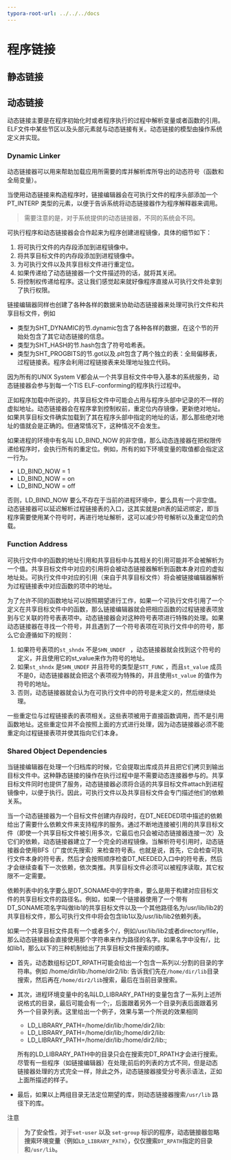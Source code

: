 ```yaml
---
typora-root-url: ../../../docs
---
```



# 程序链接

## 静态链接

## 动态链接

动态链接主要是在程序初始化时或者程序执行的过程中解析变量或者函数的引用。ELF文件中某些节区以及头部元素就与动态链接有关。动态链接的模型由操作系统定义并实现。

### Dynamic Linker

动态链接器可以用来帮助加载应用所需要的库并解析库所导出的动态符号（函数和全局变量）。

当使用动态链接来构造程序时，链接编辑器会在可执行文件的程序头部添加一个 PT_INTERP 类型的元素，以便于告诉系统将动态链接器作为程序解释器来调用。

> 需要注意的是，对于系统提供的动态链接器，不同的系统会不同。

可执行程序和动态链接器会合作起来为程序创建进程镜像，具体的细节如下：

1. 将可执行文件的内存段添加到进程镜像中。
2. 将共享目标文件的内存段添加到进程镜像中。
3. 为可执行文件以及共享目标文件进行重定位。
4. 如果传递给了动态链接器一个文件描述符的话，就将其关闭。
5. 将控制权传递给程序。这让我们感觉起来就好像程序直接从可执行文件处拿到了执行权限。

链接编辑器同样也创建了各种各样的数据来协助动态链接器来处理可执行文件和共享目标文件，例如

- 类型为SHT_DYNAMIC的节.dynamic包含了各种各样的数据，在这个节的开始处包含了其它动态链接的信息。
- 类型为SHT_HASH的节.hash包含了符号哈希表。
- 类型为SHT_PROGBITS的节.got以及.plt包含了两个独立的表：全局偏移表，过程链接表。程序会利用过程链接表来处理地址独立代码。

因为所有的UNIX System V都会从一个共享目标文件中导入基本的系统服务，动态链接器会参与到每一个TIS ELF-conforming的程序执行过程中。

正如程序加载中所说的，共享目标文件中可能会占用与程序头部中记录的不一样的虚拟地址。动态链接器会在程序拿到控制权前，重定位内存镜像，更新绝对地址。如果共享目标文件确实加载到了其在程序头部中指定的地址的话，那么那些绝对地址的值就会是正确的。但通常情况下，这种情况不会发生。

如果进程的环境中有名叫 LD_BIND_NOW 的非空值，那么动态连接器在把权限传递给程序时，会执行所有的重定位。例如，所有的如下环境变量的取值都会指定这一行为。

- LD_BIND_NOW = 1
- LD_BIND_NOW = on
- LD_BIND_NOW = off

否则，LD_BIND_NOW 要么不存在于当前的进程环境中，要么具有一个非空值。动态链接器可以延迟解析过程链接表的入口，这其实就是plt表的延迟绑定，即当程序需要使用某个符号时，再进行地址解析，这可以减少符号解析以及重定位的负载。


### Function Address

可执行文件中的函数的地址引用和共享目标中与其相关的引用可能并不会被解析为一个值。共享目标文件中对应的引用将会被动态链接器解析到函数本身对应的虚拟地址处。可执行文件中对应的引用（来自于共享目标文件）将会被链接编辑器解析为过程链接表中对应函数的项中的地址。

为了允许不同的函数地址可以按照期望进行工作，如果一个可执行文件引用了一个定义在共享目标文件中的函数，那么链接编辑器就会把相应函数的过程链接表项放到与它关联的符号表表项中。动态链接器会对这种符号表项进行特殊的处理。如果动态链接器在寻找一个符号，并且遇到了一个符号表项在可执行文件中的符号，那么它会遵循如下的规则：

1. 如果符号表项的`st_shndx` 不是`SHN_UNDEF ` ，动态链接器就会找到这个符号的定义，并且使用它的st_value来作为符号的地址。
2. 如果`st_shndx` 是`SHN_UNDEF` 并且符号的类型是`STT_FUNC` ，而且`st_value` 成员不是0，动态链接器就会把这个表项视为特殊的，并且使用`st_value` 的值作为符号的地址。
3. 否则，动态链接器就会认为在可执行文件中的符号是未定义的，然后继续处理。

一些重定位与过程链接表的表项相关。这些表项被用于直接函数调用，而不是引用函数地址。这些重定位并不会按照上面的方式进行处理，因为动态链接器必须不能重定向过程链接表项并使其指向它们本身。

### Shared Object Dependencies

当链接编辑器在处理一个归档库的时候，它会提取出库成员并且把它们拷贝到输出目标文件中。这种静态链接的操作在执行过程中是不需要动态连接器参与的。共享目标文件同时也提供了服务，动态链接器必须将合适的共享目标文件attach到进程镜像中，以便于执行。因此，可执行文件以及共享目标文件会专门描述他们的依赖关系。

当一个动态链接器为一个目标文件创建内存段时，在DT_NEEDED项中描述的依赖给出了需要什么依赖文件来支持程序的服务。通过不断地连接被引用的共享目标文件（即使一个共享目标文件被引用多次，它最后也只会被动态链接器连接一次）及它们的依赖，动态链接器建立了一个完全的进程镜像。当解析符号引用时，动态链接器会使用BFS（广度优先搜索）来检查符号表。也就是说，首先，它会检查可执行文件本身的符号表，然后才会按照顺序检查DT_NEEDED入口中的符号表，然后才会继续查看下一次依赖，依次类推。共享目标文件必须可以被程序读取，其它权限不一定需要。

依赖列表中的名字要么是DT_SONAME中的字符串，要么是用于构建对应目标文件的共享目标文件的路径名。例如，如果一个链接器使用了一个带有DT_SONAME项名字叫做lib1的共享目标文件以及一个其他路径名为/usr/lib/lib2的共享目标文件，那么可执行文件中将会包含lib1以及/usr/lib/lib2依赖列表。

如果一个共享目标文件具有一个或者多个/，例如/usr/lib/lib2或者directory/file，那么动态链接器会直接使用那个字符串来作为路径的名字。如果名字中没有/，比如lib1，那么以下的三种机制给出了共享目标文件搜索的顺序。

- 首先，动态数组标记DT_RPATH可能会给出一个包含一系列以:分割的目录的字符串。例如 /home/dir/lib:/home/dir2/lib: 告诉我们先在`/home/dir/lib`目录搜索，然后再在`/home/dir2/lib`搜索，最后在当前目录搜索。

- 其次，进程环境变量中的名叫LD_LIBRARY_PATH的变量包含了一系列上述所说格式的目录，最后可能会有一个;，后面跟着另外一个目录列表后面跟着另外一个目录列表。这里给出一个例子，效果与第一个所说的效果相同

  - LD_LIBRARY_PATH=/home/dir/lib:/home/dir2/lib:
  - LD_LIBRARY_PATH=/home/dir/lib;/home/dir2/lib:
  - LD_LIBRARY_PATH=/home/dir/lib:/home/dir2/lib:;

  所有的LD_LIBRARY_PATH中的目录只会在搜索完DT_RPATH才会进行搜索。尽管有一些程序（如链接编辑器）在处理;前后的列表的方式不同，但是动态链接器处理的方式完全一样，除此之外，动态链接器接受分号表示语法，正如上面所描述的样子。

- 最后，如果以上两组目录无法定位期望的库，则动态链接器搜索`/usr/lib` 路径下的库。

注意

> **为了安全性，对于`set-user` 以及 `set-group` 标识的程序，动态链接器忽略搜索环境变量（例如`LD_LIBRARY_PATH`），仅仅搜索`DT_RPATH`指定的目录和`/usr/lib`。**